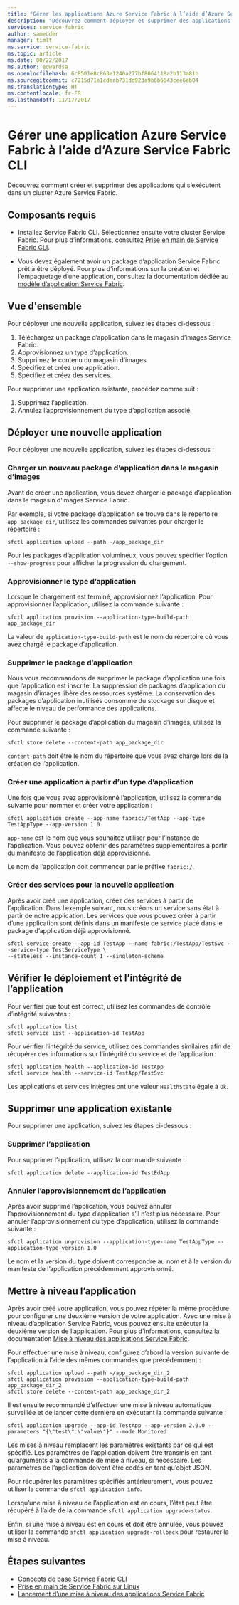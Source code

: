 ```yaml
---
title: "Gérer les applications Azure Service Fabric à l’aide d’Azure Service Fabric CLI"
description: "Découvrez comment déployer et supprimer des applications à partir d’un cluster Azure Service Fabric à l’aide d’Azure Service Fabric CLI"
services: service-fabric
author: samedder
manager: timlt
ms.service: service-fabric
ms.topic: article
ms.date: 08/22/2017
ms.author: edwardsa
ms.openlocfilehash: 6c8501e8c863e1240a277bf8064118a2b113a81b
ms.sourcegitcommit: c7215d71e1cdeab731dd923a9b6b6643cee6eb04
ms.translationtype: HT
ms.contentlocale: fr-FR
ms.lasthandoff: 11/17/2017
---
```

# <a name="manage-an-azure-service-fabric-application-by-using-azure-service-fabric-cli"></a>Gérer une application Azure Service Fabric à l’aide d’Azure Service Fabric CLI

Découvrez comment créer et supprimer des applications qui s’exécutent dans un cluster Azure Service Fabric.

## <a name="prerequisites"></a>Composants requis

* Installez Service Fabric CLI. Sélectionnez ensuite votre cluster Service Fabric. Pour plus d’informations, consultez [Prise en main de Service Fabric CLI](service-fabric-cli.md).

* Vous devez également avoir un package d’application Service Fabric prêt à être déployé. Pour plus d’informations sur la création et l’empaquetage d’une application, consultez la documentation dédiée au [modèle d’application Service Fabric](service-fabric-application-model.md).

## <a name="overview"></a>Vue d'ensemble

Pour déployer une nouvelle application, suivez les étapes ci-dessous :

1. Téléchargez un package d’application dans le magasin d’images Service Fabric.
2. Approvisionnez un type d’application.
3. Supprimez le contenu du magasin d’images.
4. Spécifiez et créez une application.
5. Spécifiez et créez des services.

Pour supprimer une application existante, procédez comme suit :

1. Supprimez l’application.
2. Annulez l’approvisionnement du type d’application associé.

## <a name="deploy-a-new-application"></a>Déployer une nouvelle application

Pour déployer une nouvelle application, suivez les étapes ci-dessous :

### <a name="upload-a-new-application-package-to-the-image-store"></a>Charger un nouveau package d’application dans le magasin d’images

Avant de créer une application, vous devez charger le package d’application dans le magasin d’images Service Fabric.

Par exemple, si votre package d’application se trouve dans le répertoire `app_package_dir`, utilisez les commandes suivantes pour charger le répertoire :

```azurecli
sfctl application upload --path ~/app_package_dir
```

Pour les packages d’application volumineux, vous pouvez spécifier l’option `--show-progress` pour afficher la progression du chargement.

### <a name="provision-the-application-type"></a>Approvisionner le type d’application

Lorsque le chargement est terminé, approvisionnez l’application. Pour approvisionner l’application, utilisez la commande suivante :

```azurecli
sfctl application provision --application-type-build-path app_package_dir
```

La valeur de `application-type-build-path` est le nom du répertoire où vous avez chargé le package d’application.

### <a name="delete-the-application-package"></a>Supprimer le package d’application

Nous vous recommandons de supprimer le package d’application une fois que l’application est inscrite.  La suppression de packages d’application du magasin d’images libère des ressources système.  La conservation des packages d’application inutilisés consomme du stockage sur disque et affecte le niveau de performance des applications. 

Pour supprimer le package d’application du magasin d’images, utilisez la commande suivante :

```azurecli
sfctl store delete --content-path app_package_dir
```

`content-path` doit être le nom du répertoire que vous avez chargé lors de la création de l’application.

### <a name="create-an-application-from-an-application-type"></a>Créer une application à partir d’un type d’application

Une fois que vous avez approvisionné l’application, utilisez la commande suivante pour nommer et créer votre application :

```azurecli
sfctl application create --app-name fabric:/TestApp --app-type TestAppType --app-version 1.0
```

`app-name` est le nom que vous souhaitez utiliser pour l’instance de l’application. Vous pouvez obtenir des paramètres supplémentaires à partir du manifeste de l’application déjà approvisionné.

Le nom de l’application doit commencer par le préfixe `fabric:/`.

### <a name="create-services-for-the-new-application"></a>Créer des services pour la nouvelle application

Après avoir créé une application, créez des services à partir de l’application. Dans l’exemple suivant, nous créons un service sans état à partir de notre application. Les services que vous pouvez créer à partir d’une application sont définis dans un manifeste de service placé dans le package d’application déjà approvisionné.

```azurecli
sfctl service create --app-id TestApp --name fabric:/TestApp/TestSvc --service-type TestServiceType \
--stateless --instance-count 1 --singleton-scheme
```

## <a name="verify-application-deployment-and-health"></a>Vérifier le déploiement et l’intégrité de l’application

Pour vérifier que tout est correct, utilisez les commandes de contrôle d’intégrité suivantes :

```azurecli
sfctl application list
sfctl service list --application-id TestApp
```

Pour vérifier l’intégrité du service, utilisez des commandes similaires afin de récupérer des informations sur l’intégrité du service et de l’application :

```azurecli
sfctl application health --application-id TestApp
sfctl service health --service-id TestApp/TestSvc
```

Les applications et services intègres ont une valeur `HealthState` égale à `Ok`.

## <a name="remove-an-existing-application"></a>Supprimer une application existante

Pour supprimer une application, suivez les étapes ci-dessous :

### <a name="delete-the-application"></a>Supprimer l’application

Pour supprimer l’application, utilisez la commande suivante :

```azurecli
sfctl application delete --application-id TestEdApp
```

### <a name="unprovision-the-application-type"></a>Annuler l’approvisionnement de l’application

Après avoir supprimé l’application, vous pouvez annuler l’approvisionnement du type d’application s’il n’est plus nécessaire. Pour annuler l’approvisionnement du type d’application, utilisez la commande suivante :

```azurecli
sfctl application unprovision --application-type-name TestAppType --application-type-version 1.0
```

Le nom et la version du type doivent correspondre au nom et à la version du manifeste de l’application précédemment approvisionné.

## <a name="upgrade-application"></a>Mettre à niveau l’application

Après avoir créé votre application, vous pouvez répéter la même procédure pour configurer une deuxième version de votre application. Avec une mise à niveau d’application Service Fabric, vous pouvez ensuite exécuter la deuxième version de l’application. Pour plus d’informations, consultez la documentation [Mise à niveau des applications Service Fabric](service-fabric-application-upgrade.md).

Pour effectuer une mise à niveau, configurez d’abord la version suivante de l’application à l’aide des mêmes commandes que précédemment :

```azurecli
sfctl application upload --path ~/app_package_dir_2
sfctl application provision --application-type-build-path app_package_dir_2
sfctl store delete --content-path app_package_dir_2
```

Il est ensuite recommandé d’effectuer une mise à niveau automatique surveillée et de lancer cette dernière en exécutant la commande suivante :

```azurecli
sfctl application upgrade --app-id TestApp --app-version 2.0.0 --parameters "{\"test\":\"value\"}" --mode Monitored
```

Les mises à niveau remplacent les paramètres existants par ce qui est spécifié. Les paramètres de l’application doivent être transmis en tant qu’arguments à la commande de mise à niveau, si nécessaire. Les paramètres de l’application doivent être codés en tant qu’objet JSON.

Pour récupérer les paramètres spécifiés antérieurement, vous pouvez utiliser la commande `sfctl application info`.

Lorsqu’une mise à niveau de l’application est en cours, l’état peut être récupéré à l’aide de la commande `sfctl application upgrade-status`.

Enfin, si une mise à niveau est en cours et doit être annulée, vous pouvez utiliser la commande `sfctl application upgrade-rollback` pour restaurer la mise à niveau.

## <a name="next-steps"></a>Étapes suivantes

* [Concepts de base Service Fabric CLI](service-fabric-cli.md)
* [Prise en main de Service Fabric sur Linux](service-fabric-get-started-linux.md)
* [Lancement d’une mise à niveau des applications Service Fabric](service-fabric-application-upgrade.md)

